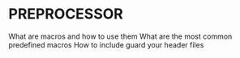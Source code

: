 # PREPROCESSOR

What are macros and how to use them
What are the most common predefined macros
How to include guard your header files